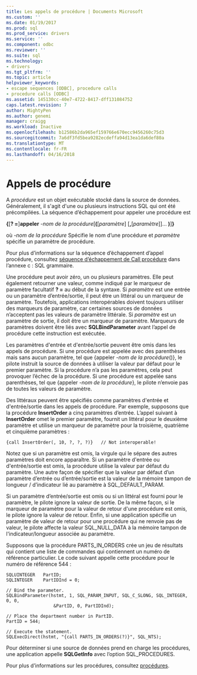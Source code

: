 ```yaml
---
title: Les appels de procédure | Documents Microsoft
ms.custom: ''
ms.date: 01/19/2017
ms.prod: sql
ms.prod_service: drivers
ms.service: ''
ms.component: odbc
ms.reviewer: ''
ms.suite: sql
ms.technology:
- drivers
ms.tgt_pltfrm: ''
ms.topic: article
helpviewer_keywords:
- escape sequences [ODBC], procedure calls
- procedure calls [ODBC]
ms.assetid: 145130cc-40e7-4722-8417-dff131084752
caps.latest.revision: 7
author: MightyPen
ms.author: genemi
manager: craigg
ms.workload: Inactive
ms.openlocfilehash: b12586b2da965ef159766e670ecc9456260c75d3
ms.sourcegitcommit: 7a6df3fd5bea9282ecdeffa94d13ea1da6def80a
ms.translationtype: MT
ms.contentlocale: fr-FR
ms.lasthandoff: 04/16/2018
---
```

# <a name="procedure-calls"></a>Appels de procédure
A *procédure* est un objet exécutable stocké dans la source de données. Généralement, il s'agit d'une ou plusieurs instructions SQL qui ont été précompilées. La séquence d’échappement pour appeler une procédure est  
  
 **{**[**? =**]**appeler** *-nom de la procédure*[**(**[*paramètre*] [**,**[*paramètre*]]... **)**]**}**  
  
 où *-nom de la procédure* Spécifie le nom d’une procédure et *paramètre* spécifie un paramètre de procédure.  
  
 Pour plus d’informations sur la séquence d’échappement d’appel procédure, consultez [séquence d’échappement de Call procédure](../../../odbc/reference/appendixes/procedure-call-escape-sequence.md) dans l’annexe c : SQL grammaire.  
  
 Une procédure peut avoir zéro, un ou plusieurs paramètres. Elle peut également retourner une valeur, comme indiqué par le marqueur de paramètre facultatif **? =** au début de la syntaxe. Si *paramètre* est une entrée ou un paramètre d’entrée/sortie, il peut être un littéral ou un marqueur de paramètre. Toutefois, applications interopérables doivent toujours utiliser des marqueurs de paramètre, car certaines sources de données n’acceptent pas les valeurs de paramètre littérale. Si *paramètre* est un paramètre de sortie, il doit être un marqueur de paramètre. Marqueurs de paramètres doivent être liés avec **SQLBindParameter** avant l’appel de procédure cette instruction est exécutée.  
  
 Les paramètres d'entrée et d'entrée/sortie peuvent être omis dans les appels de procédure. Si une procédure est appelée avec des parenthèses mais sans aucun paramètre, tel que {appeler *-nom de la procédure*()}, le pilote instruit la source de données à utiliser la valeur par défaut pour le premier paramètre. Si la procédure n’a pas les paramètres, cela peut provoquer l’échec de la procédure. Si une procédure est appelée sans parenthèses, tel que {appeler *-nom de la procédure*}, le pilote n’envoie pas de toutes les valeurs de paramètre.  
  
 Des littéraux peuvent être spécifiés comme paramètres d'entrée et d'entrée/sortie dans les appels de procédure. Par exemple, supposons que la procédure **InsertOrder** a cinq paramètres d’entrée. L’appel suivant à **InsertOrder** omet le premier paramètre, fournit un littéral pour le deuxième paramètre et utilise un marqueur de paramètre pour la troisième, quatrième et cinquième paramètres :  
  
```  
{call InsertOrder(, 10, ?, ?, ?)}   // Not interoperable!  
```  
  
 Notez que si un paramètre est omis, la virgule qui le sépare des autres paramètres doit encore apparaître. Si un paramètre d'entrée ou d'entrée/sortie est omis, la procédure utilise la valeur par défaut du paramètre. Une autre façon de spécifier que la valeur par défaut d’un paramètre d’entrée ou d’entrée/sortie est la valeur de la mémoire tampon de longueur / d’indicateur lié au paramètre à SQL_DEFAULT_PARAM.  
  
 Si un paramètre d’entrée/sortie est omis ou si un littéral est fourni pour le paramètre, le pilote ignore la valeur de sortie. De la même façon, si le marqueur de paramètre pour la valeur de retour d'une procédure est omis, le pilote ignore la valeur de retour. Enfin, si une application spécifie un paramètre de valeur de retour pour une procédure qui ne renvoie pas de valeur, le pilote affecte la valeur SQL_NULL_DATA à la mémoire tampon de l'indicateur/longueur associée au paramètre.  
  
 Supposons que la procédure PARTS_IN_ORDERS crée un jeu de résultats qui contient une liste de commandes qui contiennent un numéro de référence particulier. Le code suivant appelle cette procédure pour le numéro de référence 544 :  
  
```  
SQLUINTEGER   PartID;  
SQLINTEGER    PartIDInd = 0;  
  
// Bind the parameter.  
SQLBindParameter(hstmt, 1, SQL_PARAM_INPUT, SQL_C_SLONG, SQL_INTEGER, 0, 0,  
                  &PartID, 0, PartIDInd);  
  
// Place the department number in PartID.  
PartID = 544;  
  
// Execute the statement.  
SQLExecDirect(hstmt, "{call PARTS_IN_ORDERS(?)}", SQL_NTS);  
```  
  
 Pour déterminer si une source de données prend en charge les procédures, une application appelle **SQLGetInfo** avec l’option SQL_PROCEDURES.  
  
 Pour plus d’informations sur les procédures, consultez [procédures](../../../odbc/reference/develop-app/procedures-odbc.md).
